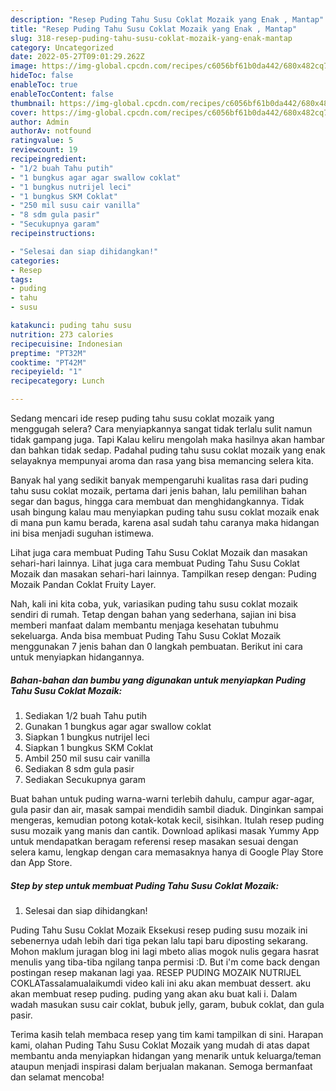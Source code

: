 ```yaml
---
description: "Resep Puding Tahu Susu Coklat Mozaik yang Enak , Mantap"
title: "Resep Puding Tahu Susu Coklat Mozaik yang Enak , Mantap"
slug: 318-resep-puding-tahu-susu-coklat-mozaik-yang-enak-mantap
category: Uncategorized
date: 2022-05-27T09:01:29.262Z
image: https://img-global.cpcdn.com/recipes/c6056bf61b0da442/680x482cq70/puding-tahu-susu-coklat-mozaik-foto-resep-utama.jpg
hideToc: false
enableToc: true
enableTocContent: false
thumbnail: https://img-global.cpcdn.com/recipes/c6056bf61b0da442/680x482cq70/puding-tahu-susu-coklat-mozaik-foto-resep-utama.jpg
cover: https://img-global.cpcdn.com/recipes/c6056bf61b0da442/680x482cq70/puding-tahu-susu-coklat-mozaik-foto-resep-utama.jpg
author: Admin
authorAv: notfound
ratingvalue: 5
reviewcount: 19
recipeingredient:
- "1/2 buah Tahu putih"
- "1 bungkus agar agar swallow coklat"
- "1 bungkus nutrijel leci"
- "1 bungkus SKM Coklat"
- "250 mil susu cair vanilla"
- "8 sdm gula pasir"
- "Secukupnya garam"
recipeinstructions:

- "Selesai dan siap dihidangkan!"
categories:
- Resep
tags:
- puding
- tahu
- susu

katakunci: puding tahu susu 
nutrition: 273 calories
recipecuisine: Indonesian
preptime: "PT32M"
cooktime: "PT42M"
recipeyield: "1"
recipecategory: Lunch

---
```



Sedang mencari ide resep puding tahu susu coklat mozaik yang menggugah selera? Cara menyiapkannya sangat tidak terlalu sulit namun tidak gampang juga. Tapi Kalau keliru mengolah maka hasilnya akan hambar dan bahkan tidak sedap. Padahal puding tahu susu coklat mozaik yang enak selayaknya mempunyai aroma dan rasa yang bisa memancing selera kita.


Banyak hal yang sedikit banyak mempengaruhi kualitas rasa dari puding tahu susu coklat mozaik, pertama dari jenis bahan, lalu pemilihan bahan segar dan bagus, hingga cara membuat dan menghidangkannya. Tidak usah bingung kalau mau menyiapkan puding tahu susu coklat mozaik enak di mana pun kamu berada, karena asal sudah tahu caranya maka hidangan ini bisa menjadi suguhan istimewa.

Lihat juga cara membuat Puding Tahu Susu Coklat Mozaik dan masakan sehari-hari lainnya. Lihat juga cara membuat Puding Tahu Susu Coklat Mozaik dan masakan sehari-hari lainnya. Tampilkan resep dengan: Puding Mozaik Pandan Coklat Fruity Layer.


Nah, kali ini kita coba, yuk, variasikan puding tahu susu coklat mozaik sendiri di rumah. Tetap dengan bahan yang sederhana, sajian ini bisa memberi manfaat dalam membantu menjaga kesehatan tubuhmu sekeluarga. Anda bisa membuat Puding Tahu Susu Coklat Mozaik menggunakan 7 jenis bahan dan 0 langkah pembuatan. Berikut ini cara untuk menyiapkan hidangannya.

<!--inarticleads1-->

##### Bahan-bahan dan bumbu yang digunakan untuk menyiapkan Puding Tahu Susu Coklat Mozaik:

1. Sediakan 1/2 buah Tahu putih
1. Gunakan 1 bungkus agar agar swallow coklat
1. Siapkan 1 bungkus nutrijel leci
1. Siapkan 1 bungkus SKM Coklat
1. Ambil 250 mil susu cair vanilla
1. Sediakan 8 sdm gula pasir
1. Sediakan Secukupnya garam


Buat bahan untuk puding warna-warni terlebih dahulu, campur agar-agar, gula pasir dan air, masak sampai mendidih sambil diaduk. Dinginkan sampai mengeras, kemudian potong kotak-kotak kecil, sisihkan. Itulah resep puding susu mozaik yang manis dan cantik. Download aplikasi masak Yummy App untuk mendapatkan beragam referensi resep masakan sesuai dengan selera kamu, lengkap dengan cara memasaknya hanya di Google Play Store dan App Store. 

<!--inarticleads2-->

##### Step by step untuk membuat Puding Tahu Susu Coklat Mozaik:


1. Selesai dan siap dihidangkan!

Puding Tahu Susu Coklat Mozaik Eksekusi resep puding susu mozaik ini sebenernya udah lebih dari tiga pekan lalu tapi baru diposting sekarang. Mohon maklum juragan blog ini lagi mbeto alias mogok nulis gegara hasrat menulis yang tiba-tiba ngilang tanpa permisi :D. But i&#39;m come back dengan postingan resep makanan lagi yaa. RESEP PUDING MOZAIK NUTRIJEL COKLATassalamualaikumdi video kali ini aku akan membuat dessert. aku akan membuat resep puding. puding yang akan aku buat kali i. Dalam wadah masukan susu cair coklat, bubuk jelly, garam, bubuk coklat, dan gula pasir. 

Terima kasih telah membaca resep yang tim kami tampilkan di sini. Harapan kami, olahan Puding Tahu Susu Coklat Mozaik yang mudah di atas dapat membantu anda menyiapkan hidangan yang menarik untuk keluarga/teman ataupun menjadi inspirasi dalam berjualan makanan. Semoga bermanfaat dan selamat mencoba!
